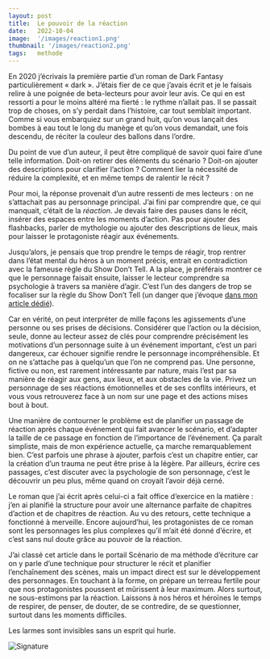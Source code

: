 ```yaml
---
layout: post
title:  Le pouvoir de la réaction
date:   2022-10-04
image:  '/images/reaction1.png'
thumbnail: '/images/reaction2.png'
tags:   methode
---
```


En 2020 j’écrivais la première partie d’un roman de Dark Fantasy particulièrement « dark ». J’étais fier de ce que j’avais écrit et je le faisais relire à une poignée de beta-lecteurs pour avoir leur avis. Ce qui en est ressorti a pour le moins altéré ma fierté : le rythme n’allait pas. Il se passait trop de choses, on s’y perdait dans l’histoire, car tout semblait important. Comme si vous embarquiez sur un grand huit, qu’on vous lançait des bombes à eau tout le long du manège et qu’on vous demandait, une fois descendu, de réciter la couleur des ballons dans l’ordre.

Du point de vue d’un auteur, il peut être compliqué de savoir quoi faire d’une telle information. Doit-on retirer des éléments du scénario ? Doit-on ajouter des descriptions pour clarifier l’action ? Comment lier la nécessité de réduire la complexité, et en même temps de ralentir le récit ?

Pour moi, la réponse provenait d’un autre ressenti de mes lecteurs : on ne s’attachait pas au personnage principal. J’ai fini par comprendre que, ce qui manquait, c’était de la _réaction_. Je devais faire des pauses dans le récit, insérer des espaces entre les moments d’action. Pas pour ajouter des flashbacks, parler de mythologie ou ajouter des descriptions de lieux, mais pour laisser le protagoniste réagir aux événements.

Jusqu’alors, je pensais que trop prendre le temps de réagir, trop rentrer dans l’état mental du héros à un moment précis, entrait en contradiction avec la fameuse règle du Show Don’t Tell. A la place, je préférais montrer ce que le personnage faisait ensuite, laisser le lecteur comprendre sa psychologie à travers sa manière d’agir. C’est l’un des dangers de trop se focaliser sur la règle du Show Don’t Tell (un danger que j’évoque [dans mon article dédié](https://vincentdorier.com/2022/03/21/show-dont-tell/)).

Car en vérité, on peut interpréter de mille façons les agissements d’une personne ou ses prises de décisions. Considérer que l’action ou la décision, seule, donne au lecteur assez de clés pour comprendre précisément les motivations d’un personnage suite à un événement important, c’est un pari dangereux, car échouer signifie rendre le personnage incompréhensible. Et on ne s’attache pas à quelqu’un que l’on ne comprend pas. Une personne, fictive ou non, est rarement intéressante par nature, mais l’est par sa manière de réagir aux gens, aux lieux, et aux obstacles de la vie. Privez un personnage de ses réactions émotionnelles et de ses conflits intérieurs, et vous vous retrouverez face à un nom sur une page et des actions mises bout à bout.

Une manière de contourner le problème est de planifier un passage de réaction après chaque événement qui fait avancer le scénario, et d’adapter la taille de ce passage en fonction de l’importance de l’événement. Ça paraît simpliste, mais de mon expérience actuelle, ça marche remarquablement bien. C’est parfois une phrase à ajouter, parfois c’est un chapitre entier, car la création d’un trauma ne peut être prise à la légère. Par ailleurs, écrire ces passages, c’est discuter avec la psychologie de son personnage, c’est le découvrir un peu plus, même quand on croyait l’avoir déjà cerné.

Le roman que j’ai écrit après celui-ci a fait office d’exercice en la matière : j’en ai planifié la structure pour avoir une alternance parfaite de chapitres d’action et de chapitres de réaction. Au vu des retours, cette technique a fonctionné à merveille. Encore aujourd’hui, les protagonistes de ce roman sont les personnages les plus complexes qu’il m’ait été donné d’écrire, et c’est sans nul doute grâce au pouvoir de la réaction.

J’ai classé cet article dans le portail Scénario de ma méthode d’écriture car on y parle d’une technique pour structurer le récit et planifier l’enchaînement des scènes, mais un impact direct est sur le développement des personnages. En touchant à la forme, on prépare un terreau fertile pour que nos protagonistes poussent et mûrissent à leur maximum. Alors surtout, ne sous-estimons par la réaction. Laissons à nos héros et héroïnes le temps de respirer, de penser, de douter, de se contredire, de se questionner, surtout dans les moments difficiles.

Les larmes sont invisibles sans un esprit qui hurle.

![Signature]({{site.baseurl}}/images/signature-doree2.png)
